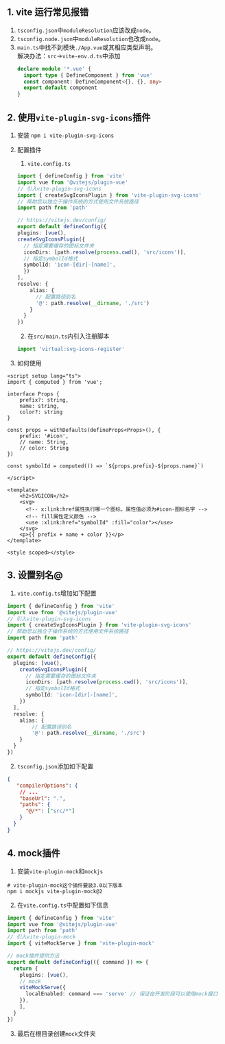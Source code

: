 ## 1. vite 运行常见报错

1. `tsconfig.json`中`moduleResolution`应该改成`node`。
2. `tsconfig.node.json`中`moduleResolution`也改成`node`。
3. `main.ts`中找不到模块`./App.vue`或其相应类型声明。  
   解决办法：`src`->`vite-env.d.ts`中添加
   ```ts
   declare module '*.vue' {
     import type { DefineComponent } from 'vue'
     const component: DefineComponent<{}, {}, any>
     export default component
   }
   ```

## 2. 使用`vite-plugin-svg-icons`插件

1. 安装 `npm i vite-plugin-svg-icons`  

2. 配置插件  
    1. `vite.config.ts`
    ```ts
    import { defineConfig } from 'vite'
    import vue from '@vitejs/plugin-vue'
    // 引入vite-plugin-svg-icons
    import { createSvgIconsPlugin } from 'vite-plugin-svg-icons'
    // 帮助您以独立于操作系统的方式使用文件系统路径
    import path from 'path'

    // https://vitejs.dev/config/
    export default defineConfig({
    plugins: [vue(),
    createSvgIconsPlugin({
      // 指定需要缓存的图标文件夹
      iconDirs: [path.resolve(process.cwd(), 'src/icons')],
      // 指定symbolId格式
      symbolId: 'icon-[dir]-[name]',
      })
    ],
    resolve: {
        alias: {
          // 配置路径别名
          '@': path.resolve(__dirname, './src')
        }
      }
    })
    ```

    2. 在`src/main.ts`内引入注册脚本
    ```ts
    import 'virtual:svg-icons-register'
    ```
3. 如何使用
```vue
<script setup lang="ts">
import { computed } from 'vue';

interface Props {
    prefix?: string,
    name: string,
    color?: string
}

const props = withDefaults(defineProps<Props>(), {
    prefix: '#icon',
    // name: String,
    // color: String
})

const symbolId = computed(() => `${props.prefix}-${props.name}`)

</script>

<template>
    <h2>SVGICON</h2>
    <svg>
      <!-- x:link:href属性执行哪一个图标，属性值必须为#icon-图标名字 -->
      <!-- fill属性定义颜色 -->
      <use :xlink:href="symbolId" :fill="color"></use>
    </svg>
    <p>{{ prefix + name + color }}</p>
</template>

<style scoped></style>

```


## 3. 设置别名@

1. `vite.config.ts`增加如下配置
```ts
import { defineConfig } from 'vite'
import vue from '@vitejs/plugin-vue'
// 引入vite-plugin-svg-icons
import { createSvgIconsPlugin } from 'vite-plugin-svg-icons'
// 帮助您以独立于操作系统的方式使用文件系统路径
import path from 'path'

// https://vitejs.dev/config/
export default defineConfig({
  plugins: [vue(),
    createSvgIconsPlugin({
      // 指定需要缓存的图标文件夹
      iconDirs: [path.resolve(process.cwd(), 'src/icons')],
      // 指定symbolId格式
      symbolId: 'icon-[dir]-[name]',
    })
  ],
  resolve: {
    alias: {
        // 配置路径别名
        '@': path.resolve(__dirname, './src')
    }
  }
})
```

2. `tsconfig.json`添加如下配置
```json
{
   "compilerOptions": {
    // ...
    "baseUrl": ".",
    "paths": {
      "@/*": ["src/*"]
    }
  }
}
```

## 4. mock插件
1. 安装`vite-plugin-mock`和`mockjs`  
```shell
# vite-plugin-mock这个插件要装3.0以下版本
npm i mockjs vite-plugin-mock@2 
```

2. 在`vite.config.ts`中配置如下信息
```ts
import { defineConfig } from 'vite'
import vue from '@vitejs/plugin-vue'
import path from 'path'
// 引入vite-plugin-mock
import { viteMockServe } from 'vite-plugin-mock'

// mock插件提供方法
export default defineConfig(({ command }) => {
  return {
    plugins: [vue(),
    // mock
    viteMockServe({
      localEnabled: command === 'serve' // 保证在开发阶段可以使用mock接口
    }),
    ],
  }
})
```

3. 最后在根目录创建`mock`文件夹
